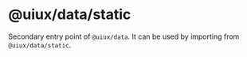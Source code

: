 # @uiux/data/static

Secondary entry point of `@uiux/data`. It can be used by importing from `@uiux/data/static`.
